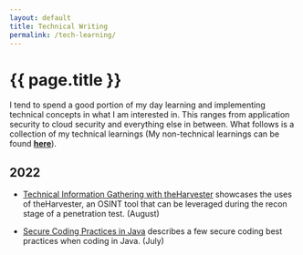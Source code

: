 ```yaml
---
layout: default
title: Technical Writing
permalink: /tech-learning/
---
```


# {{ page.title }}

I tend to spend a good portion of my day learning and implementing technical concepts in what I am interested in. This ranges from application security to cloud security and everything else in between. What follows is a collection of my technical learnings (My non-technical learnings can be found [**here**](/non-tech-learning/)).


<h2 id="y2022">2022</h2>

* [Technical Information Gathering with theHarvester](/anthonymendonca/tech-learning/tech-info-gathering-theharvester/) showcases the uses of theHarvester, an OSINT tool that can be leveraged during the recon stage of a penetration test. (August)

* [Secure Coding Practices in Java](/anthonymendonca/tech-learning/sec-coding-java/) describes a few secure coding best practices when coding in Java. (July)